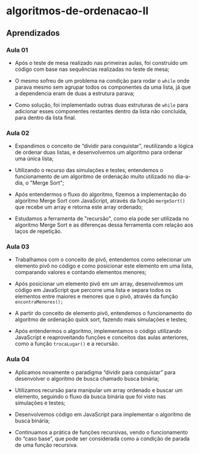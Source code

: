 # algoritmos-de-ordenacao-II

## Aprendizados

### Aula 01
- Após o teste de mesa realizado nas primeiras aulas, foi construido um código com base nas sequências realizadas no teste de mesa;

- O mesmo sofreu de um problema na condição para rodar o `while` onde parava mesmo sem agrupar todos os componentes da uma lista, já que a dependencia eram de duas a estrutura parava;

- Como solução, foi implementado outras duas estruturas de `while` para adicionar esses componentes restantes dentro da lista não concluida, para dentro da lista final.

### Aula 02

- Expandimos o conceito de “dividir para conquistar”, reutilizando a lógica de ordenar duas listas, e desenvolvemos um algoritmo para ordenar uma única lista;

- Utilizando o recurso das simulações e testes, entendemos o funcionamento de um algoritmo de ordenação muito utilizado no dia-a-dia, o "Merge Sort";

- Após entendermos o fluxo do algoritmo, fizemos a implementação do algoritmo Merge Sort com JavaScript, através da função `mergeSort()` que recebe um array e retorna este array ordenado;

- Estudamos a ferramenta de "recursão", como ela pode ser utilizada no algoritmo Merge Sort e as diferenças dessa ferramenta com relação aos laços de repetição.

### Aula 03 

- Trabalhamos com o conceito de pivô, entendemos como selecionar um elemento pivô no código e como posicionar este elemento em uma lista, comparando valores e contando elementos menores;

- Após posicionar um elemento pivô em um array, desenvolvemos um código em JavaScript que percorre uma lista e separa todos os elementos entre maiores e menores que o pivô, através da função `encontraMenores();`

- A partir do conceito de elemento pivô, entendemos o funcionamento do algoritmo de ordenação quick sort, fazendo mais simulações e testes;

- Após entendermos o algoritmo, implementamos o código utilizando JavaScript e reaproveitando funções e conceitos das aulas anteriores, como a função `trocaLugar()` e a recursão.

### Aula 04

- Aplicamos novamente o paradigma “dividir para conquistar” para desenvolver o algoritmo de busca chamado busca binária;

- Utilizamos recursão para manipular um array ordenado e buscar um elemento, seguindo o fluxo da busca binária que foi visto nas simulações e testes;

- Desenvolvemos código em JavaScript para implementar o algoritmo de busca binária;

- Continuamos a prática de funções recursivas, vendo o funcionamento do “caso base”, que pode ser considerada como a condição de parada de uma função recursiva.